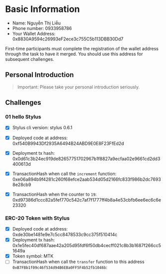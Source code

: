 # Basic Information

* Name: Nguyễn Thị Liễu
* Phone number: 0933958786
* Your Wallet Address: 0x8830A9594c26993eF2ece3c755C5b113DBB30Dd7

First-time participants must complete the registration of the wallet address through the task to have it merged. You should use this address for subsequent challenges.  


## Personal Introduction

> Important: Please take your personal introduction seriously.

## Challenges 

### 01 hello Stylus 
- [x] Stylus cli version: stylus 0.6.1
- [x] Deployed code at address: 0xf540B9943Df2935A6494B24ABD9E0E8F23FfEd2d
- [x] Deployment tx hash: 0x0d61c3b24ec919de82657751702967b1f8827a9ecfaa02e9661cd2dd3400613d
- [x] TransactionHash when call the `increment` function: 0xe06a894b9f4281c260f68efce2aab534d05d2166fc833f986b2dc76938e28cb9
- [x] TransactionHash when the counter to `19`: 0xd97386d1ccc82a5fef770c542c7af7f1777ff4b8a4e53cbfb6ee6ec6c6e23320


### ERC-20 Token with Stylus
- [x] Deployed code at address: 0xde30be1481e9e7c5cc8478533c9cc375f510414c
- [x] Deployment tx hash: 0x1e5fec40df687aae42a205d95fdf6f50db4cecff021c8b3b1687f266cc51649a
- [x] Token symbol: MTK
- [ ] TransactionHash when call the `transfer` function to this address `0xB7FBb1f09c46f534d94B6EBa0FF5F4b52fb1046b`:
